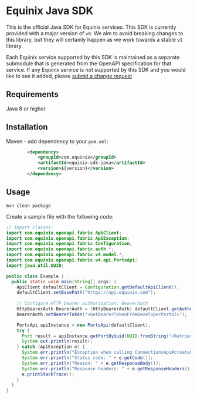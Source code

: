 # Equinix Java SDK

This is the official Java SDK for Equinix services.  This SDK is currently provided with a major version of `v0`. We aim to avoid breaking changes to this library, but they will certainly happen as we work towards a stable `v1` library.

Each Equinix service supported by this SDK is maintained as a separate submodule that is generated from the OpenAPI specification for that service.  If any Equinix service is not supported by this SDK and you would like to see it added, please [submit a change request](CONTRIBUTING.md)


## Requirements

Java 8 or higher

## Installation

Maven - add dependency to your `pom.xml`:

```xml
        <dependency>
            <groupId>com.equinix</groupId>
            <artifactId>equinix-sdk-java</artifactId>
            <version>${version}</version>
        </dependency>
```

## Usage
```
mvn clean package
```

Create a sample file with the following code:
```java
// Import classes:
import com.equinix.openapi.fabric.ApiClient;
import com.equinix.openapi.fabric.ApiException;
import com.equinix.openapi.fabric.Configuration;
import com.equinix.openapi.fabric.auth.*;
import com.equinix.openapi.fabric.v4.model.*;
import com.equinix.openapi.fabric.v4.api.PortsApi;
import java.util.UUID;

public class Example {
  public static void main(String[] args) {
    ApiClient defaultClient = Configuration.getDefaultApiClient();
    defaultClient.setBasePath("https://api.equinix.com");
    
    // Configure HTTP bearer authorization: BearerAuth
    HttpBearerAuth BearerAuth = (HttpBearerAuth) defaultClient.getAuthentication("BearerAuth");
    BearerAuth.setBearerToken("<GetBearerTokenFromDeveloperPortal>");

    PortsApi apiInstance = new PortsApi(defaultClient);
    try {
      Port result = apiInstance.getPortByUuid(UUID.fromString("<RetrievePortUUIDFromFabricPortal>"));
      System.out.println(result);
    } catch (ApiException e) {
      System.err.println("Exception when calling ConnectionsApi#createConnection");
      System.err.println("Status code: " + e.getCode());
      System.err.println("Reason: " + e.getResponseBody());
      System.err.println("Response headers: " + e.getResponseHeaders());
      e.printStackTrace();
    }
  }
}
```
